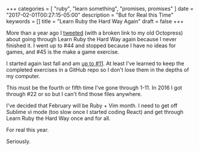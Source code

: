 +++
categories = [ "ruby", "learn something", "promises, promises" ]
date = "2017-02-01T00:27:15-05:00"
description = "But for Real this Time"
keywords = []
title = "Learn Ruby the Hard Way Again"
draft = false
+++

More than a year ago I [tweeted](https://twitter.com/alexshook/status/685273352987082752) (with a broken link to my old Octopress) about going through Learn Ruby the Hard Way again because I never finished it. I went up to #44 and stopped because I have no ideas for games, and #45 is the make a game exercise. 

I started again last fall and am [up to #11](https://github.com/alexshook/learn_ruby_the_hard_way). At least I've learned to keep the completed exercises in a GitHub repo so I don't lose them in the depths of my computer. 

This must be the fourth or fifth time I've gone through 1-11. In 2016 I got through #22 or so but I can't find those files anywhere.  

I've decided that February will be Ruby + Vim month. I need to get off Sublime vi mode (too slow once I started coding React) and get through Learn Ruby the Hard Way once and for all. 

For real this year.  

Seriously.
